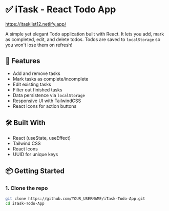 # ✅ iTask - React Todo App
https://itasklist12.netlify.app/

A simple yet elegant Todo application built with React. It lets you add, mark as completed, edit, and delete todos. Todos are saved to `localStorage` so you won't lose them on refresh!

## 🚀 Features

- Add and remove tasks
- Mark tasks as complete/incomplete
- Edit existing tasks
- Filter out finished tasks
- Data persistence via `localStorage`
- Responsive UI with TailwindCSS
- React Icons for action buttons

## 🛠️ Built With

- React (useState, useEffect)
- Tailwind CSS
- React Icons
- UUID for unique keys

## 📦 Getting Started

### 1. Clone the repo

```bash
git clone https://github.com/YOUR_USERNAME/iTask-Todo-App.git
cd iTask-Todo-App
